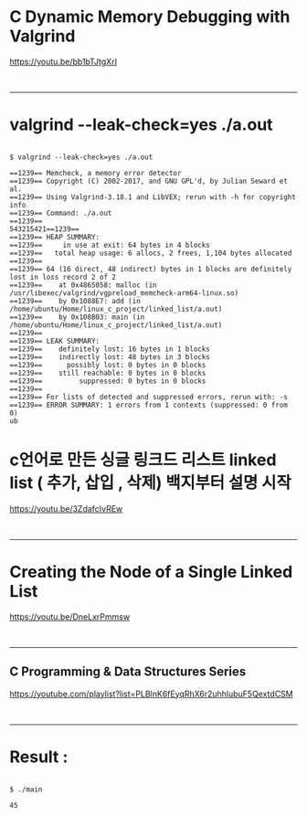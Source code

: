 # C Dynamic Memory Debugging with Valgrind

https://youtu.be/bb1bTJtgXrI


<br>

<hr>

# valgrind --leak-check=yes ./a.out


```

$ valgrind --leak-check=yes ./a.out

==1239== Memcheck, a memory error detector
==1239== Copyright (C) 2002-2017, and GNU GPL'd, by Julian Seward et al.
==1239== Using Valgrind-3.18.1 and LibVEX; rerun with -h for copyright info
==1239== Command: ./a.out
==1239==
543215421==1239==
==1239== HEAP SUMMARY:
==1239==     in use at exit: 64 bytes in 4 blocks
==1239==   total heap usage: 6 allocs, 2 frees, 1,104 bytes allocated
==1239==
==1239== 64 (16 direct, 48 indirect) bytes in 1 blocks are definitely lost in loss record 2 of 2
==1239==    at 0x4865058: malloc (in /usr/libexec/valgrind/vgpreload_memcheck-arm64-linux.so)
==1239==    by 0x1088E7: add (in /home/ubuntu/Home/linux_c_project/linked_list/a.out)
==1239==    by 0x108B03: main (in /home/ubuntu/Home/linux_c_project/linked_list/a.out)
==1239==
==1239== LEAK SUMMARY:
==1239==    definitely lost: 16 bytes in 1 blocks
==1239==    indirectly lost: 48 bytes in 3 blocks
==1239==      possibly lost: 0 bytes in 0 blocks
==1239==    still reachable: 0 bytes in 0 blocks
==1239==         suppressed: 0 bytes in 0 blocks
==1239==
==1239== For lists of detected and suppressed errors, rerun with: -s
==1239== ERROR SUMMARY: 1 errors from 1 contexts (suppressed: 0 from 0)
ub
```

# c언어로 만든 싱글 링크드 리스트 linked list ( 추가, 삽입 , 삭제) 백지부터 설명 시작

https://youtu.be/3ZdafcIvREw

<br>

<hr>

# Creating the Node of a Single Linked List

https://youtu.be/DneLxrPmmsw

<br>

<hr>


## C Programming & Data Structures Series

https://youtube.com/playlist?list=PLBlnK6fEyqRhX6r2uhhlubuF5QextdCSM

<br>

<hr>

# Result :

```
  
$ ./main

45

```

